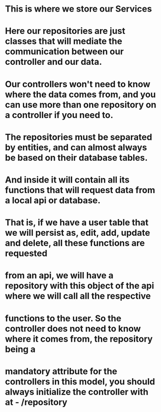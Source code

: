 # This is where we store our Services
# Here our repositories are just classes that will mediate the communication between our controller and our data.
# Our controllers won't need to know where the data comes from, and you can use more than one repository on a controller if you need to.
# The repositories must be separated by entities, and can almost always be based on their database tables.
# And inside it will contain all its functions that will request data from a local api or database.
# That is, if we have a user table that we will persist as, edit, add, update and delete, all these functions are requested 
# from an api, we will have a repository with this object of the api where we will call all the respective 
# functions to the user. So the controller does not need to know where it comes from, the repository being a 
# mandatory attribute for the controllers in this model, you should always initialize the controller with at - /repository
            